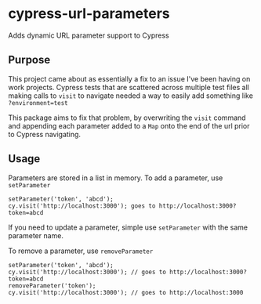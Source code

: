 # cypress-url-parameters
Adds dynamic URL parameter support to Cypress

## Purpose
This project came about as essentially a fix to an issue I've been having on work projects. Cypress tests that are scattered across multiple test files all making calls to `visit` to navigate needed a way to easily add something like `?environment=test`

This package aims to fix that problem, by overwriting the `visit` command and appending each parameter added to a `Map` onto the end of the url prior to Cypress navigating.

## Usage
Parameters are stored in a list in memory. To add a parameter, use `setParameter`
```
setParameter('token', 'abcd');
cy.visit('http://localhost:3000'); goes to http://localhost:3000?token=abcd
```

If you need to update a parameter, simple use `setParameter` with the same parameter name.

To remove a parameter, use `removeParameter`
```
setParameter('token', 'abcd');
cy.visit('http://localhost:3000'); // goes to http://localhost:3000?token=abcd
removeParameter('token');
cy.visit('http://localhost:3000'); // goes to http://localhost:3000
```
